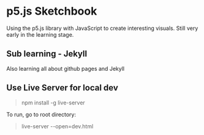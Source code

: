 # p5.js Sketchbook
Using the p5.js library with JavaScript to create interesting visuals. Still very early in the learning stage.

## Sub learning - Jekyll
Also learning all about github pages and Jekyll

## Use Live Server for local dev
> npm install -g live-server

To run, go to root directory:
> live-server --open=dev.html